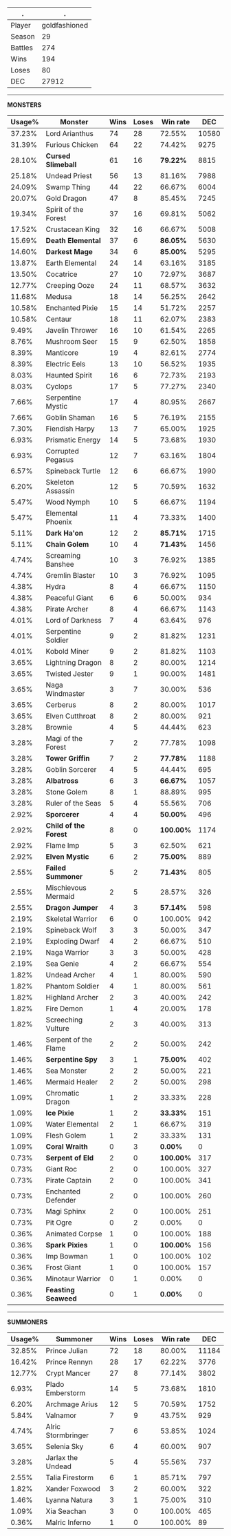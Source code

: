 .|.
|-|-
Player|goldfashioned
Season|29
Battles|274
Wins|194
Loses|80
DEC|27912

---
**MONSTERS**

Usage%|Monster|Wins|Loses|Win rate|DEC|
-|-|-|-|-|-|
37.23%|Lord Arianthus|74|28|72.55%|10580|
31.39%|Furious Chicken|64|22|74.42%|9275|
28.10%|**Cursed Slimeball**|61|16|**79.22%**|8815|
25.18%|Undead Priest|56|13|81.16%|7988|
24.09%|Swamp Thing|44|22|66.67%|6004|
20.07%|Gold Dragon|47|8|85.45%|7245|
19.34%|Spirit of the Forest|37|16|69.81%|5062|
17.52%|Crustacean King|32|16|66.67%|5008|
15.69%|**Death Elemental**|37|6|**86.05%**|5630|
14.60%|**Darkest Mage**|34|6|**85.00%**|5295|
13.87%|Earth Elemental|24|14|63.16%|3185|
13.50%|Cocatrice|27|10|72.97%|3687|
12.77%|Creeping Ooze|24|11|68.57%|3632|
11.68%|Medusa|18|14|56.25%|2642|
10.58%|Enchanted Pixie|15|14|51.72%|2257|
10.58%|Centaur|18|11|62.07%|2383|
9.49%|Javelin Thrower|16|10|61.54%|2265|
8.76%|Mushroom Seer|15|9|62.50%|1858|
8.39%|Manticore|19|4|82.61%|2774|
8.39%|Electric Eels|13|10|56.52%|1935|
8.03%|Haunted Spirit|16|6|72.73%|2193|
8.03%|Cyclops|17|5|77.27%|2340|
7.66%|Serpentine Mystic|17|4|80.95%|2667|
7.66%|Goblin Shaman|16|5|76.19%|2155|
7.30%|Fiendish Harpy|13|7|65.00%|1925|
6.93%|Prismatic Energy|14|5|73.68%|1930|
6.93%|Corrupted Pegasus|12|7|63.16%|1804|
6.57%|Spineback Turtle|12|6|66.67%|1990|
6.20%|Skeleton Assassin|12|5|70.59%|1632|
5.47%|Wood Nymph|10|5|66.67%|1194|
5.47%|Elemental Phoenix|11|4|73.33%|1400|
5.11%|**Dark Ha'on**|12|2|**85.71%**|1715|
5.11%|**Chain Golem**|10|4|**71.43%**|1456|
4.74%|Screaming Banshee|10|3|76.92%|1385|
4.74%|Gremlin Blaster|10|3|76.92%|1095|
4.38%|Hydra|8|4|66.67%|1150|
4.38%|Peaceful Giant|6|6|50.00%|934|
4.38%|Pirate Archer|8|4|66.67%|1143|
4.01%|Lord of Darkness|7|4|63.64%|976|
4.01%|Serpentine Soldier|9|2|81.82%|1231|
4.01%|Kobold Miner|9|2|81.82%|1103|
3.65%|Lightning Dragon|8|2|80.00%|1214|
3.65%|Twisted Jester|9|1|90.00%|1481|
3.65%|Naga Windmaster|3|7|30.00%|536|
3.65%|Cerberus|8|2|80.00%|1017|
3.65%|Elven Cutthroat|8|2|80.00%|921|
3.28%|Brownie|4|5|44.44%|623|
3.28%|Magi of the Forest|7|2|77.78%|1098|
3.28%|**Tower Griffin**|7|2|**77.78%**|1188|
3.28%|Goblin Sorcerer|4|5|44.44%|695|
3.28%|**Albatross**|6|3|**66.67%**|1057|
3.28%|Stone Golem|8|1|88.89%|995|
3.28%|Ruler of the Seas|5|4|55.56%|706|
2.92%|**Sporcerer**|4|4|**50.00%**|496|
2.92%|**Child of the Forest**|8|0|**100.00%**|1174|
2.92%|Flame Imp|5|3|62.50%|621|
2.92%|**Elven Mystic**|6|2|**75.00%**|889|
2.55%|**Failed Summoner**|5|2|**71.43%**|805|
2.55%|Mischievous Mermaid|2|5|28.57%|326|
2.55%|**Dragon Jumper**|4|3|**57.14%**|598|
2.19%|Skeletal Warrior|6|0|100.00%|942|
2.19%|Spineback Wolf|3|3|50.00%|347|
2.19%|Exploding Dwarf|4|2|66.67%|510|
2.19%|Naga Warrior|3|3|50.00%|428|
2.19%|Sea Genie|4|2|66.67%|554|
1.82%|Undead Archer|4|1|80.00%|590|
1.82%|Phantom Soldier|4|1|80.00%|561|
1.82%|Highland Archer|2|3|40.00%|242|
1.82%|Fire Demon|1|4|20.00%|178|
1.82%|Screeching Vulture|2|3|40.00%|313|
1.46%|Serpent of the Flame|2|2|50.00%|242|
1.46%|**Serpentine Spy**|3|1|**75.00%**|402|
1.46%|Sea Monster|2|2|50.00%|221|
1.46%|Mermaid Healer|2|2|50.00%|298|
1.09%|Chromatic Dragon|1|2|33.33%|228|
1.09%|**Ice Pixie**|1|2|**33.33%**|151|
1.09%|Water Elemental|2|1|66.67%|319|
1.09%|Flesh Golem|1|2|33.33%|131|
1.09%|**Coral Wraith**|0|3|**0.00%**|0|
0.73%|**Serpent of Eld**|2|0|**100.00%**|317|
0.73%|Giant Roc|2|0|100.00%|327|
0.73%|Pirate Captain|2|0|100.00%|341|
0.73%|Enchanted Defender|2|0|100.00%|260|
0.73%|Magi Sphinx|2|0|100.00%|251|
0.73%|Pit Ogre|0|2|0.00%|0|
0.36%|Animated Corpse|1|0|100.00%|188|
0.36%|**Spark Pixies**|1|0|**100.00%**|156|
0.36%|Imp Bowman|1|0|100.00%|102|
0.36%|Frost Giant|1|0|100.00%|157|
0.36%|Minotaur Warrior|0|1|0.00%|0|
0.36%|**Feasting Seaweed**|0|1|**0.00%**|0|

---
**SUMMONERS**

Usage%|Summoner|Wins|Loses|Win rate|DEC|
-|-|-|-|-|-|
32.85%|Prince Julian|72|18|80.00%|11184|
16.42%|Prince Rennyn|28|17|62.22%|3776|
12.77%|Crypt Mancer|27|8|77.14%|3802|
6.93%|Plado Emberstorm|14|5|73.68%|1810|
6.20%|Archmage Arius|12|5|70.59%|1752|
5.84%|Valnamor|7|9|43.75%|929|
4.74%|Alric Stormbringer|7|6|53.85%|1024|
3.65%|Selenia Sky|6|4|60.00%|907|
3.28%|Jarlax the Undead|5|4|55.56%|737|
2.55%|Talia Firestorm|6|1|85.71%|797|
1.82%|Xander Foxwood|3|2|60.00%|322|
1.46%|Lyanna Natura|3|1|75.00%|310|
1.09%|Xia Seachan|3|0|100.00%|465|
0.36%|Malric Inferno|1|0|100.00%|89|
